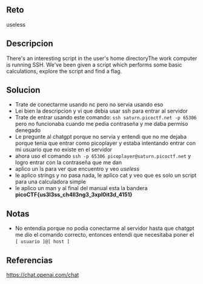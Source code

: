 ## Reto
useless
## Descripcion
There's an interesting script in the user's home directoryThe work computer is running SSH. We've been given a script which performs some basic calculations, explore the script and find a flag.

## Solucion
- Trate de conectarme usando nc pero no servia usando eso
- Lei bien la descripcion y vi que debia usar ssh para entrar al servidor
- Trate de entrar usando este comando: `ssh saturn.picoctf.net -p 65306` pero no funcionaba cuando me pedia contraseña y me daba permiso denegado
- Le pregunte al chatgpt porque no servia y entendi que no me dejaba porque tenia que entrar como picoplayer y estaba intentando entrar con mi usuario que no existe en el servidor
- ahora uso el comando `ssh -p 65306 picoplayer@saturn.picoctf.net` y logro entrar con la contraseña que me dan
- aplico un ls para ver que encuentro y veo *useless*
- le aplico strings y no pasa nada, le aplico cat y veo que es solo un script para una calculadora simple
- le aplico un man y al final del manual esta la bandera **picoCTF{us3l3ss_ch4ll3ng3_3xpl0it3d_4151}**

## Notas
- No entendia porque no podia conectarme al servidor hasta que chatgpt me dio el comando correcto, entonces entendi que necesitaba poner el `[ usuario ]@[ host ]`

## Referencias
https://chat.openai.com/chat
